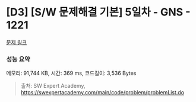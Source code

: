 # [D3] [S/W 문제해결 기본] 5일차 - GNS - 1221 

[문제 링크](https://swexpertacademy.com/main/code/problem/problemDetail.do?contestProbId=AV14jJh6ACYCFAYD) 

### 성능 요약

메모리: 91,744 KB, 시간: 369 ms, 코드길이: 3,536 Bytes



> 출처: SW Expert Academy, https://swexpertacademy.com/main/code/problem/problemList.do